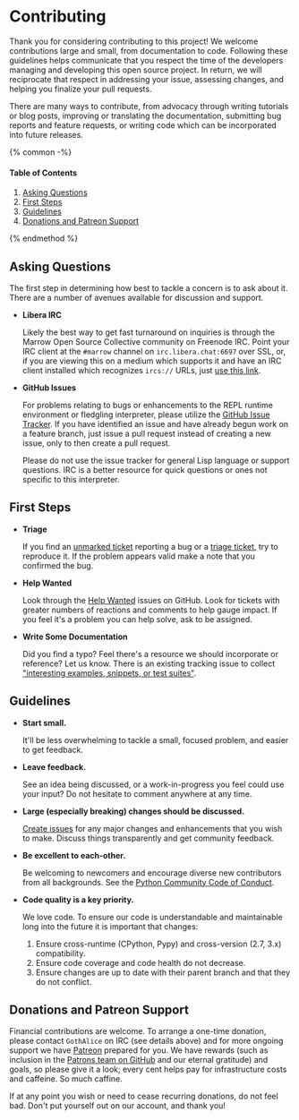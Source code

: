 # Contributing

Thank you for considering contributing to this project! We welcome contributions large and small, from documentation to code. Following these guidelines helps communicate that you respect the time of the developers managing and developing this open source project. In return, we will reciprocate that respect in addressing your issue, assessing changes, and helping you finalize your pull requests.

There are many ways to contribute, from advocacy through writing tutorials or blog posts, improving or translating the documentation, submitting bug reports and feature requests, or writing code which can be incorporated into future releases.

{% common -%}
#### Table of Contents

1. [Asking Questions](#asking-questions)
2. [First Steps](#first-steps)
3. [Guidelines](#guidelines)
4. [Donations and Patreon Support](#donations-and-patreon-support)

{% endmethod %}


## Asking Questions

The first step in determining how best to tackle a concern is to ask about it. There are a number of avenues available for discussion and support.

* **Libera IRC**

  Likely the best way to get fast turnaround on inquiries is through the Marrow Open Source Collective community on Freenode IRC.  Point your IRC client at the `#marrow` channel on `irc.libera.chat:6697` over SSL, or, if you are viewing this on a medium which supports it and have an IRC client installed which recognizes `ircs://` URLs, just [use this link](ircs://irc.libera.chat:6697/%23marrow).

* **GitHub Issues**

  For problems relating to bugs or enhancements to the REPL runtime environment or fledgling interpreter, please utilize the [GitHub Issue Tracker](https://github.com/amcgregor/es6-toy-lisp/issues). If you have identified an issue and have already begun work on a feature branch, just issue a pull request instead of creating a new issue, only to then create a pull request.

  Please do not use the issue tracker for general Lisp language or support questions. IRC is a better resource for quick questions or ones not specific to this interpreter.


## First Steps

* **Triage**

  If you find an [unmarked ticket](https://github.com/amcgregor/es6-toy-lisp/issues?q=is%3Aopen+is%3Aissue+no%3Alabel) reporting a bug or a [triage ticket](https://github.com/amcgregor/es6-toy-lisp/labels/org%3Atriage), try to reproduce it. If the problem appears valid make a note that you confirmed the bug.

* **Help Wanted**

  Look through the [Help Wanted](https://github.com/amcgregor/es6-toy-lisp/issues?q=is%3Aopen+label%3Aorg%3Ahelp-wanted+sort%3Aupdated-asc) issues on GitHub. Look for tickets with greater numbers of reactions and comments to help gauge impact. If you feel it's a problem you can help solve, ask to be assigned.

* **Write Some Documentation**

  Did you find a typo? Feel there's a resource we should incorporate or reference? Let us know. There is an existing tracking issue to collect ["interesting examples, snippets, or test suites"](https://github.com/amcgregor/es6-toy-lisp/issues/7).


## Guidelines

* **Start small.**

  It'll be less overwhelming to tackle a small, focused problem, and easier to get feedback.

* **Leave feedback.**

  See an idea being discussed, or a work-in-progress you feel could use your input? Do not hesitate to comment anywhere at any time.

* **Large (especially breaking) changes should be discussed.**

  [Create issues](https://github.com/marrow/mongo/issues/new) for any major changes and enhancements that you wish to make. Discuss things transparently and get community feedback.

* **Be excellent to each-other.**

  Be welcoming to newcomers and encourage diverse new contributors from all backgrounds. See the [Python Community Code of Conduct](https://www.python.org/psf/codeofconduct/).

* **Code quality is a key priority.**

  We love code. To ensure our code is understandable and maintainable long into the future it is important that changes:

  1. Ensure cross-runtime (CPython, Pypy) and cross-version (2.7, 3.x) compatibility.
  2. Ensure code coverage and code health do not decrease.
  3. Ensure changes are up to date with their parent branch and that they do not conflict.


## Donations and Patreon Support

Financial contributions are welcome. To arrange a one-time donation, please contact `GothAlice` on IRC (see details above) and for more ongoing support we have [Patreon](https://www.patreon.com/GothAlice) prepared for you. We have rewards (such as inclusion in the [Patrons team on GitHub](https://github.com/orgs/marrow/teams/patrons) and our eternal gratitude) and goals, so please give it a look; every cent helps pay for infrastructure costs and caffeine. So much caffine.

If at any point you wish or need to cease recurring donations, do not feel bad. Don't put yourself out on our account, and thank you!
